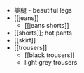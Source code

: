 - 美腿 - beautiful legs
- [[jeans]]
    - [[jeans shorts]]
- [[shorts]]; hot pants
- [[skirt]]
- [[trousers]]
    - [[black trousers]]
    - light grey trousers
